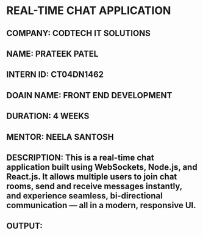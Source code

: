 # REAL-TIME CHAT APPLICATION
## COMPANY: CODTECH IT SOLUTIONS
## NAME: PRATEEK PATEL
## INTERN ID: CT04DN1462
## DOAIN NAME: FRONT END DEVELOPMENT
## DURATION: 4 WEEKS
## MENTOR: NEELA SANTOSH
## DESCRIPTION: This is a real-time chat application built using WebSockets, Node.js, and React.js. It allows multiple users to join chat rooms, send and receive messages instantly, and experience seamless, bi-directional communication — all in a modern, responsive UI.
## OUTPUT: 
